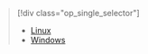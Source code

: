 > [!div class="op_single_selector"]
>- [Linux](../articles/hdinsight/hdinsight-hadoop-collect-debug-heap-dump-linux.md)
>- [Windows](../articles/hdinsight/hdinsight-hadoop-collect-debug-heap-dumps.md)